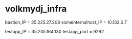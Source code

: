 # volkmydj_infra
bastion_IP = 35.225.27.208
someinternalhost_IP = 10.132.0.7

testapp_IP = 35.205.164.130
testapp_port = 9292